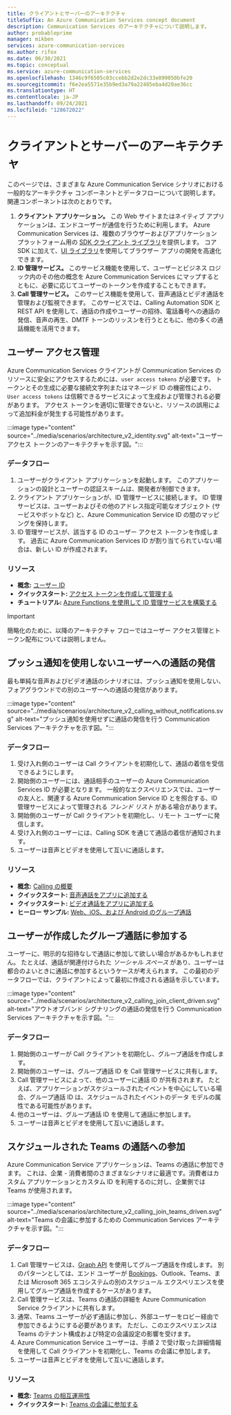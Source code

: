```yaml
---
title: クライアントとサーバーのアーキテクチャ
titleSuffix: An Azure Communication Services concept document
description: Communication Services のアーキテクチャについて説明します。
author: probableprime
manager: mikben
services: azure-communication-services
ms.author: rifox
ms.date: 06/30/2021
ms.topic: conceptual
ms.service: azure-communication-services
ms.openlocfilehash: 1346c9f6505c03ccebb2d2e2dc33e899050bfe20
ms.sourcegitcommit: f6e2ea5571e35b9ed3a79a22485eba4d20ae36cc
ms.translationtype: HT
ms.contentlocale: ja-JP
ms.lasthandoff: 09/24/2021
ms.locfileid: "128672022"
---
```

# <a name="client-and-server-architecture"></a>クライアントとサーバーのアーキテクチャ

このページでは、さまざまな Azure Communication Service シナリオにおける一般的なアーキテクチャ コンポーネントとデータフローについて説明します。 関連コンポーネントは次のとおりです。

1. **クライアント アプリケーション。** この Web サイトまたはネイティブ アプリケーションは、エンドユーザーが通信を行うために利用します。 Azure Communication Services は、複数のブラウザーおよびアプリケーション プラットフォーム用の [SDK クライアント ライブラリ](sdk-options.md)を提供します。 コア SDK に加えて、[UI ライブラリ](https://aka.ms/acsstorybook)を使用してブラウザー アプリの開発を高速化できます。
1. **ID 管理サービス。**  このサービス機能を使用して、ユーザーとビジネス ロジック内のその他の概念を Azure Communication Services にマップするとともに、必要に応じてユーザーのトークンを作成することもできます。
1. **Call 管理サービス。**  このサービス機能を使用して、音声通話とビデオ通話を管理および監視できます。  このサービスでは、Calling Automation SDK と REST API を使用して、通話の作成やユーザーの招待、電話番号への通話の発信、音声の再生、DMTF トーンのリッスンを行うとともに、他の多くの通話機能を活用できます。


## <a name="user-access-management"></a>ユーザー アクセス管理

Azure Communication Services クライアントが Communication Services のリソースに安全にアクセスするためには、`user access tokens` が必要です。 トークンとその生成に必要な接続文字列またはマネージド ID の機密性により、`User access tokens` は信頼できるサービスによって生成および管理される必要があります。 アクセス トークンを適切に管理できないと、リソースの誤用によって追加料金が発生する可能性があります。

:::image type="content" source="../media/scenarios/architecture_v2_identity.svg" alt-text="ユーザー アクセス トークンのアーキテクチャを示す図。":::

### <a name="dataflows"></a>データフロー
1. ユーザーがクライアント アプリケーションを起動します。 このアプリケーションの設計とユーザーの認証スキームは、開発者が制御できます。
2. クライアント アプリケーションが、ID 管理サービスに接続します。 ID 管理サービスは、ユーザーおよびその他のアドレス指定可能なオブジェクト (サービスやボットなど) と、Azure Communication Service ID の間のマッピングを保持します。
3. ID 管理サービスが、該当する ID のユーザー アクセス トークンを作成します。 過去に Azure Communication Services ID が割り当てられていない場合は、新しい ID が作成されます。  

### <a name="resources"></a>リソース
- **概念:** [ユーザー ID](identity-model.md)
- **クイックスタート:** [アクセス トークンを作成して管理する](../quickstarts/access-tokens.md)
- **チュートリアル:** [Azure Functions を使用して ID 管理サービスを構築する](../tutorials/trusted-service-tutorial.md)

> [!IMPORTANT]
> 簡略化のために、以降のアーキテクチャ フローではユーザー アクセス管理とトークン配布については説明しません。


## <a name="calling-a-user-without-push-notifications"></a>プッシュ通知を使用しないユーザーへの通話の発信
最も単純な音声およびビデオ通話のシナリオには、プッシュ通知を使用しない、フォアグラウンドでの別のユーザーへの通話の発信があります。

:::image type="content" source="../media/scenarios/architecture_v2_calling_without_notifications.svg" alt-text="プッシュ通知を使用せずに通話の発信を行う Communication Services アーキテクチャを示す図。":::

### <a name="dataflows"></a>データフロー

1. 受け入れ側のユーザーは Call クライアントを初期化して、通話の着信を受信できるようにします。
2. 開始側のユーザーには、通話相手のユーザーの Azure Communication Services ID が必要となります。 一般的なエクスペリエンスでは、ユーザーの友人と、関連する Azure Communication Service ID とを照合する、ID 管理サービスによって管理される *フレンド リスト* がある場合があります。
3. 開始側のユーザーが Call クライアントを初期化し、リモート ユーザーに発信します。
4. 受け入れ側のユーザーには、Calling SDK を通じて通話の着信が通知されます。
5. ユーザーは音声とビデオを使用して互いに通話します。

### <a name="resources"></a>リソース
- **概念:** [Calling の概要](voice-video-calling/calling-sdk-features.md)
- **クイックスタート:** [音声通話をアプリに追加する](../quickstarts/voice-video-calling/getting-started-with-calling.md)
- **クイックスタート:** [ビデオ通話をアプリに追加する](../quickstarts/voice-video-calling/get-started-with-video-calling.md)
- **ヒーロー サンプル:** [Web、iOS、および Android のグループ通話](../samples/calling-hero-sample.md)


## <a name="joining-a-user-created-group-call"></a>ユーザーが作成したグループ通話に参加する
ユーザーに、明示的な招待なしで通話に参加して欲しい場合があるかもしれません。 たとえば、通話が関連付けられた *ソーシャル スペース* があり、ユーザーは都合のよいときに通話に参加するというケースが考えられます。 この最初のデータフローでは、クライアントによって最初に作成される通話を示しています。

:::image type="content" source="../media/scenarios/architecture_v2_calling_join_client_driven.svg" alt-text="アウトオブバンド シグナリングの通話の発信を行う Communication Services アーキテクチャを示す図。":::

### <a name="dataflows"></a>データフロー
1. 開始側のユーザーが Call クライアントを初期化し、グループ通話を作成します。
2. 開始側のユーザーは、グループ通話 ID を Call 管理サービスに共有します。
3. Call 管理サービスによって、他のユーザーに通話 ID が共有されます。 たとえば、アプリケーションがスケジュールされたイベントを中心にしている場合、グループ通話 ID は、スケジュールされたイベントのデータ モデルの属性である可能性があります。
4. 他のユーザーは、グループ通話 ID を使用して通話に参加します。
5. ユーザーは音声とビデオを使用して互いに通話します。


## <a name="joining-a-scheduled-teams-call"></a>スケジュールされた Teams の通話への参加
Azure Communication Service アプリケーションは、Teams の通話に参加できます。 これは、企業 - 消費者間のさまざまなシナリオに最適です。消費者はカスタム アプリケーションとカスタム ID を利用するのに対し、企業側では Teams が使用されます。

:::image type="content" source="../media/scenarios/architecture_v2_calling_join_teams_driven.svg" alt-text="Teams の会議に参加するための Communication Services アーキテクチャを示す図。":::


### <a name="dataflows"></a>データフロー
1. Call 管理サービスは、[Graph API](/graph/api/resources/onlinemeeting?view=graph-rest-1.0) を使用してグループ通話を作成します。 別のパターンとしては、エンド ユーザーが [Bookings](https://www.microsoft.com/microsoft-365/business/scheduling-and-booking-app)、Outlook、Teams、または Microsoft 365 エコシステムの別のスケジュール エクスペリエンスを使用してグループ通話を作成するケースがあります。
2. Call 管理サービスは、Teams の通話の詳細を Azure Communication Service クライアントに共有します。
3. 通常、Teams ユーザーが必ず通話に参加し、外部ユーザーをロビー経由で参加できるようにする必要があります。 ただし、このエクスペリエンスは Teams のテナント構成および特定の会議設定の影響を受けます。
4. Azure Communication Service ユーザーは、手順 2 で受け取った詳細情報を使用して Call クライアントを初期化し、Teams の会議に参加します。
5. ユーザーは音声とビデオを使用して互いに通話します。

### <a name="resources"></a>リソース
- **概念:** [Teams の相互運用性](teams-interop.md)
- **クイックスタート:** [Teams の会議に参加する](../quickstarts/voice-video-calling/get-started-teams-interop.md)
